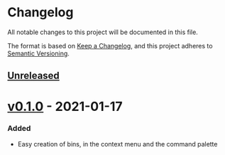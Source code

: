 # Changelog

All notable changes to this project will be documented in this file.

The format is based on [Keep a Changelog](https://keepachangelog.com/en/1.0.0/),
and this project adheres to [Semantic Versioning](https://semver.org/spec/v2.0.0.html).

## [Unreleased]

# [v0.1.0] - 2021-01-17

### Added

- Easy creation of bins, in the context menu and the command palette

[unreleased]: https://github.com/readthedocs-fr/bin-client-discord/compare/v0.1.0...HEAD
[v0.1.0]: https://github.com/readthedocs-fr/bin-client-discord/releases/tag/v0.1.0
